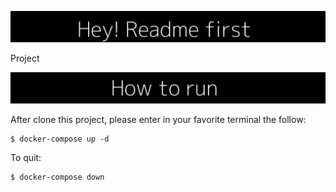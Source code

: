 ![image](api/resources/image/readme.jpg)

Project 

![image](api/resources/image/how_to_run.jpg)


After clone this project, please enter in your favorite terminal the follow:
````textbash
$ docker-compose up -d
````
To quit:
````textbash
$ docker-compose down
````